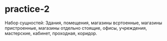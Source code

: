 # practice-2
Набор сущностей:
  Здания, помещения, магазины всртоенные, магазины пристроенные, магазины отдельно стоящие, офисы, учреждения, мастерские, кабинет, проходная, коридор.
